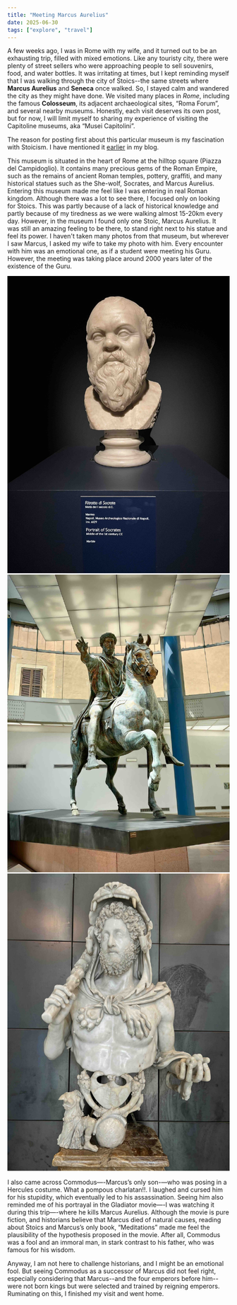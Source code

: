 ```yaml
---
title: "Meeting Marcus Aurelius"
date: 2025-06-30
tags: ["explore", "travel"]
---
```


A few weeks ago, I was in Rome with my wife, and it turned out to be an exhausting trip, filled with mixed emotions. Like any touristy city, there were plenty of street sellers who were approaching people to sell souvenirs, food, and water bottles. It was irritating at times, but I kept reminding myself that I was walking through the city of Stoics--the same streets where **Marcus Aurelius** and **Seneca** once walked. So, I stayed calm and wandered the city as they might have done. We visited many places in *Rome*, including the famous **Colosseum**, its adjacent archaeological sites, “Roma Forum”, and several nearby museums. Honestly, each visit deserves its own post, but for now, I will limit myself to sharing my experience of visiting the Capitoline museums, aka “Musei Capitolini”. 

The reason for posting first about this particular museum is my fascination with Stoicism. I have mentioned it [earlier](/posts/2025-06-23-wisdom-from-roman-empire) in my blog.

This museum is situated in the heart of Rome at the hilltop square (Piazza del Campidoglio). It contains many precious gems of the Roman Empire, such as the remains of ancient Roman temples, pottery, graffiti, and many historical statues such as the She-wolf, Socrates, and Marcus Aurelius. Entering this museum made me feel like I was entering in real Roman kingdom. Although there was a lot to see there, I focused only on looking for Stoics. This was partly because of a lack of historical knowledge and partly because of my tiredness as we were walking almost 15-20km every day. However, in the museum I found only one Stoic, Marcus Aurelius. It was still an amazing feeling to be there, to stand right next to his statue and feel its power. I haven't taken many photos from that museum, but wherever I saw Marcus, I asked my wife to take my photo with him. Every encounter with him was an emotional one, as if a student were meeting his Guru. However, the meeting was taking place around 2000 years later of the existence of the Guru.

<!-- Image Gallery -->
<div class="gallery">
  <img src="/assets/images/blog_posts/2025-06-30-IMG_1879.jpg" alt="socrates">
  <img src="/assets/images/blog_posts/2025-06-30-IMG_1846.jpg" alt="marcus">
  <img src="/assets/images/blog_posts/2025-06-30-IMG_1843.jpg" alt="commodus">
</div>


I also came across Commodus—-Marcus’s only son-—who was posing in a Hercules costume. What a pompous charlatan!!. I laughed and cursed him for his stupidity, which eventually led to his assassination. Seeing him also reminded me of his portrayal in the Gladiator movie—-I was watching it during this trip—-where he kills Marcus Aurelius. Although the movie is pure fiction, and historians believe that Marcus died of natural causes, reading about Stoics and Marcus’s only book, “Meditations” made me feel the plausibility of the hypothesis proposed in the movie. After all, Commodus was a fool and an immoral man, in stark contrast to his father, who was famous for his wisdom.

Anyway, I am not here to challenge historians, and I might be an emotional fool. But seeing Commodus as a successor of Marcus did not feel right, especially considering that Marcus--and the four emperors before him--were not born kings but were selected and trained by reigning emperors. Ruminating on this, I finished my visit and went home.